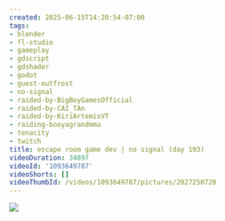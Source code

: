 ```yaml
---
created: 2025-06-15T14:20:54-07:00
tags:
- blender
- fl-studio
- gameplay
- gdscript
- gdshader
- godot
- guest-outfrost
- no-signal
- raided-by-BigBoyGamesOfficial
- raided-by-CAI_TAn
- raided-by-KiriArtemisVT
- raiding-booyagrandmma
- tenacity
- twitch
title: escape room game dev | no signal (day 193)
videoDuration: 34897
videoId: '1093649787'
videoShorts: []
videoThumbId: /videos/1093649787/pictures/2027250720
---
```


![](20250615212054.jpg)
